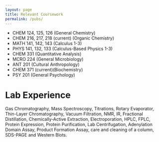```yaml
---
layout: page
title: Relevant Coursework
permalink: /pubs/
---
```

- CHEM 124, 125, 126 (General Chemistry)
- CHEM 216, 217, 218 (current) (Organic Chemistry)
- MATH 141, 142, 143 (Calculus 1-3)
- PHYS 141, 132, 133 (Calculus-Based Physics 1-3)
- CHEM 331 (Quantitative Analysis)
- MCRO 224 (General Microbiology)
- ANT 201 (Cultural Anthropology)
- CHEM 371 (current)(Biochemistry)
- PSY 201 (General Psychology)

# Lab Experience
Gas Chromatography, Mass Spectroscopy, Titrations, Rotary Evaporator, Thin-Layer Chromatography, Vacuum Filtration, NMR, IR, Fractional Distillation, Chemically-Active Extraction, Electroporation, HPLC, FPLC, Protein Expression, Protein Purification, Lab Centrifugation, Adenylation Domain Assay, Product Formation Assay, care and cleaning of a column, SDS-PAGE and Western Blots.
                                

